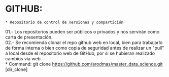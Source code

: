 # GITHUB: 

	* Repositorio de control de versiones y compartición  

01.- Los repositorios pueden ser públicos o privados y nos servirán como carta de presentación.  
02.- Se recomienda clonar el repo github web en local, bien para trabajarlo de forma interna o bien como copia de seguridad antes de realizar un "pull" a local desde el repositorio web de GitHub, por si se hubieran realizado cambios vía web.  
	* Command: git clone https://github.com/arodmas/master_data_science.git [dir_clone]  



